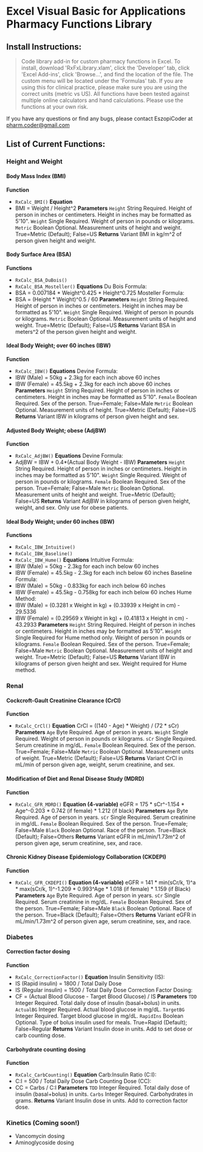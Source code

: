 # Excel Visual Basic for Applications Pharmacy Functions Library

## Install Instructions:
> Code library add-in for custom pharmacy functions in Excel. To install, download 'RxFxLibrary.xlam', click the 'Developer' tab, click 'Excel Add-ins', click 'Browse...', and find the location of the file. The custom menu will be located under the 'Formulas' tab. If you are using this for clinical practice, please make sure you are using the correct units (metric vs US). All functions have been tested against multiple online calculators and hand calculations. Please use the functions at your own risk.

If you have any questions or find any bugs, please contact EszopiCoder at pharm.coder@gmail.com

## List of Current Functions:

### Height and Weight
#### Body Mass Index (BMI)
**Function**
- `RxCalc_BMI()`
**Equation**
- BMI = Weight / Height^2
**Parameters**
`Height` String
Required. Height of person in inches or centimeters. Height in inches may be formatted as 5'10".
`Weight` Single
Required. Weight of person in pounds or kilograms.
`Metric` Boolean
Optional. Measurement units of height and weight. True=Metric (Default); False=US
**Returns**
Variant
BMI in kg/m^2 of person given height and weight.
#### Body Surface Area (BSA)
**Functions**
- `RxCalc_BSA_DuBois()`
- `RxCalc_BSA_Mosteller()`
**Equations**
Du Bois Formula:
- BSA = 0.007184 * Weight^0.425 * Height^0.725
Mosteller Formula:
- BSA = (Height * Weight)^0.5 / 60
**Parameters**
`Height` String
Required. Height of person in inches or centimeters. Height in inches may be formatted as 5'10".
`Weight` Single
Required. Weight of person in pounds or kilograms.
`Metric` Boolean
Optional. Measurement units of height and weight. True=Metric (Default); False=US
**Returns**
Variant
BSA in meters^2 of the person given height and weight.
#### Ideal Body Weight; over 60 inches (IBW)
**Function**
- `RxCalc_IBW()`
**Equations**
Devine Formula:
- IBW (Male) = 50kg + 2.3kg for each inch above 60 inches
- IBW (Female) = 45.5kg + 2.3kg for each inch above 60 inches
**Parameters**
`Height` String
Required. Height of person in inches or centimeters. Height in inches may be formatted as 5'10".
`Female` Boolean
Required. Sex of the person. True=Female; False=Male
`Metric` Boolean
Optional. Measurement units of height. True=Metric (Default); False=US
**Returns**
Variant
IBW in kilograms of person given height and sex.
#### Adjusted Body Weight; obese (AdjBW)
**Function**
- `RxCalc_AdjBW()`
**Equations**
Devine Formula:
- AdjBW = IBW + 0.4*(Actual Body Weight - IBW)
**Parameters**
`Height` String
Required. Height of person in inches or centimeters. Height in inches may be formatted as 5'10".
`Weight` Single
Required. Weight of person in pounds or kilograms.
`Female` Boolean
Required. Sex of the person. True=Female; False=Male
`Metric` Boolean
Optional. Measurement units of height and weight. True=Metric (Default); False=US
**Returns**
Variant
AdjBW in kilograms of person given height, weight, and sex. Only use for obese patients.
#### Ideal Body Weight; under 60 inches (IBW)
**Functions**
- `RxCalc_IBW_Intuitive()`
- `RxCalc_IBW_Baseline()`
- `RxCalc_IBW_Hume()`
**Equations**
Intuitive Formula:
- IBW (Male) = 50kg - 2.3kg for each inch below 60 inches
- IBW (Female) = 45.5kg - 2.3kg for each inch below 60 inches
Baseline Formula:
- IBW (Male) = 50kg - 0.833kg for each inch below 60 inches
- IBW (Female) = 45.5kg - 0.758kg for each inch below 60 inches
Hume Method:
- IBW (Male) = (0.3281 x Weight in kg) + (0.33939 x Height in cm) - 29.5336
- IBW (Female) = (0.29569 x Weight in kg) + (0.41813 x Height in cm) - 43.2933
**Parameters**
`Height` String
Required. Height of person in inches or centimeters. Height in inches may be formatted as 5'10".
`Weight` Single
Required for Hume method only. Weight of person in pounds or kilograms.
`Female` Boolean
Required. Sex of the person. True=Female; False=Male
`Metric` Boolean
Optional. Measurement units of height and weight. True=Metric (Default); False=US
**Returns**
Variant
IBW in kilograms of person given height and sex. Weight required for Hume method.

### Renal
#### Cockcroft-Gault Creatinine Clearance (CrCl)
**Function**
- `RxCalc_CrCl()`
**Equation**
CrCl = ((140 - Age) * Weight) / (72 * sCr)
**Parameters**
`Age` Byte
Required. Age of person in years.
`Weight` Single
Required. Weight of person in pounds or kilograms.
`sCr` Single
Required. Serum creatinine in mg/dL.
`Female` Boolean
Required. Sex of the person. True=Female; False=Male
`Metric` Boolean
Optional. Measurement units of weight. True=Metric (Default); False=US
**Returns**
Variant
CrCl in mL/min of person given age, weight, serum creatinine, and sex.
#### Modification of Diet and Renal Disease Study (MDRD)
**Function**
- `RxCalc_GFR_MDRD()`
**Equation (4-variable)**
eGFR = 175 * sCr^-1.154 * Age^-0.203 * 0.742 (if female) * 1.212 (if black)
**Parameters**
`Age` Byte
Required. Age of person in years.
`sCr` Single
Required. Serum creatinine in mg/dL.
`Female` Boolean
Required. Sex of the person. True=Female; False=Male
`Black` Boolean
Optional. Race of the person. True=Black (Default); False=Others
**Returns**
Variant
eGFR in mL/min/1.73m^2 of person given age, serum creatinine, sex, and race.
#### Chronic Kidney Disease Epidemiology Collaboration (CKDEPI)
**Function**
- `RxCalc_GFR_CKDEPI()`
**Equation (4-variable)**
eGFR = 141 * min(sCr/k, 1)^a * max(sCr/k, 1)^-1.209 * 0.993^Age * 1.018 (if female) * 1.159 (if Black)
**Parameters**
`Age` Byte
Required. Age of person in years.
`sCr` Single
Required. Serum creatinine in mg/dL.
`Female` Boolean
Required. Sex of the person. True=Female; False=Male
`Black` Boolean
Optional. Race of the person. True=Black (Default); False=Others
**Returns**
Variant
eGFR in mL/min/1.73m^2 of person given age, serum creatinine, sex, and race.

### Diabetes
#### Correction factor dosing
**Function**
- `RxCalc_CorrectionFactor()`
**Equation**
Insulin Sensitivity (IS):
- IS (Rapid insulin) = 1800 / Total Daily Dose
- IS (Regular insulin) = 1500 / Total Daily Dose
Correction Factor Dosing:
- CF = (Actual Blood Glucose - Target Blood Glucose) / IS
**Parameters**
`TDD` Integer
Required. Total daily dose of insulin (basal+bolus) in units.
`ActualBG` Integer
Required. Actual blood glucose in mg/dL.
`TargetBG` Integer
Required. Target blood glucose in mg/dL.
`RapidIns` Boolean
Optional. Type of bolus insulin used for meals. True=Rapid (Default); False=Regular
**Returns**
Variant
Insulin dose in units. Add to set dose or carb counting dose.
#### Carbohydrate counting dosing
**Function**
- `RxCalc_CarbCounting()`
**Equation**
Carb:Insulin Ratio (C:I): 
- C:I = 500 / Total Daily Dose
Carb Counting Dose (CC):
- CC = Carbs / C:I
**Parameters**
`TDD` Integer
Required. Total daily dose of insulin (basal+bolus) in units.
`Carbs` Integer
Required. Carbohydrates in grams.
**Returns**
Variant
Insulin dose in units. Add to correction factor dose.

### Kinetics (Coming soon!)
- Vancomycin dosing
- Aminoglycoside dosing

